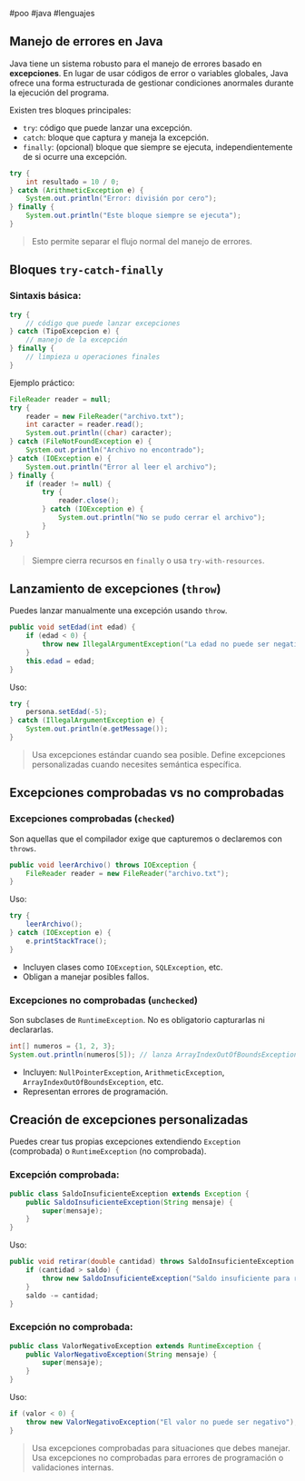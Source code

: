 #poo #java #lenguajes 

## Manejo de errores en Java

Java tiene un sistema robusto para el manejo de errores basado en **excepciones**. En lugar de usar códigos de error o variables globales, Java ofrece una forma estructurada de gestionar condiciones anormales durante la ejecución del programa.

Existen tres bloques principales:
- `try`: código que puede lanzar una excepción.
- `catch`: bloque que captura y maneja la excepción.
- `finally`: (opcional) bloque que siempre se ejecuta, independientemente de si ocurre una excepción.

```java
try {
    int resultado = 10 / 0;
} catch (ArithmeticException e) {
    System.out.println("Error: división por cero");
} finally {
    System.out.println("Este bloque siempre se ejecuta");
}
```

> Esto permite separar el flujo normal del manejo de errores.

## Bloques `try-catch-finally`

### Sintaxis básica:

```java
try {
    // código que puede lanzar excepciones
} catch (TipoExcepcion e) {
    // manejo de la excepción
} finally {
    // limpieza u operaciones finales
}
```

Ejemplo práctico:

```java
FileReader reader = null;
try {
    reader = new FileReader("archivo.txt");
    int caracter = reader.read();
    System.out.println((char) caracter);
} catch (FileNotFoundException e) {
    System.out.println("Archivo no encontrado");
} catch (IOException e) {
    System.out.println("Error al leer el archivo");
} finally {
    if (reader != null) {
        try {
            reader.close();
        } catch (IOException e) {
            System.out.println("No se pudo cerrar el archivo");
        }
    }
}
```

> Siempre cierra recursos en `finally` o usa `try-with-resources`.

## Lanzamiento de excepciones (`throw`)

Puedes lanzar manualmente una excepción usando `throw`.

```java
public void setEdad(int edad) {
    if (edad < 0) {
        throw new IllegalArgumentException("La edad no puede ser negativa");
    }
    this.edad = edad;
}
```

Uso:

```java
try {
    persona.setEdad(-5);
} catch (IllegalArgumentException e) {
    System.out.println(e.getMessage());
}
```

> Usa excepciones estándar cuando sea posible. Define excepciones personalizadas cuando necesites semántica específica.

## Excepciones comprobadas vs no comprobadas

### Excepciones comprobadas (`checked`)
Son aquellas que el compilador exige que capturemos o declaremos con `throws`.

```java
public void leerArchivo() throws IOException {
    FileReader reader = new FileReader("archivo.txt");
}
```

Uso:

```java
try {
    leerArchivo();
} catch (IOException e) {
    e.printStackTrace();
}
```

- Incluyen clases como `IOException`, `SQLException`, etc.
- Obligan a manejar posibles fallos.

### Excepciones no comprobadas (`unchecked`)
Son subclases de `RuntimeException`. No es obligatorio capturarlas ni declararlas.

```java
int[] numeros = {1, 2, 3};
System.out.println(numeros[5]); // lanza ArrayIndexOutOfBoundsException
```

- Incluyen: `NullPointerException`, `ArithmeticException`, `ArrayIndexOutOfBoundsException`, etc.
- Representan errores de programación.

## Creación de excepciones personalizadas

Puedes crear tus propias excepciones extendiendo `Exception` (comprobada) o `RuntimeException` (no comprobada).

### Excepción comprobada:

```java
public class SaldoInsuficienteException extends Exception {
    public SaldoInsuficienteException(String mensaje) {
        super(mensaje);
    }
}
```

Uso:

```java
public void retirar(double cantidad) throws SaldoInsuficienteException {
    if (cantidad > saldo) {
        throw new SaldoInsuficienteException("Saldo insuficiente para retirar " + cantidad);
    }
    saldo -= cantidad;
}
```

### Excepción no comprobada:

```java
public class ValorNegativoException extends RuntimeException {
    public ValorNegativoException(String mensaje) {
        super(mensaje);
    }
}
```

Uso:

```java
if (valor < 0) {
    throw new ValorNegativoException("El valor no puede ser negativo");
}
```

> Usa excepciones comprobadas para situaciones que debes manejar.  
> Usa excepciones no comprobadas para errores de programación o validaciones internas.
